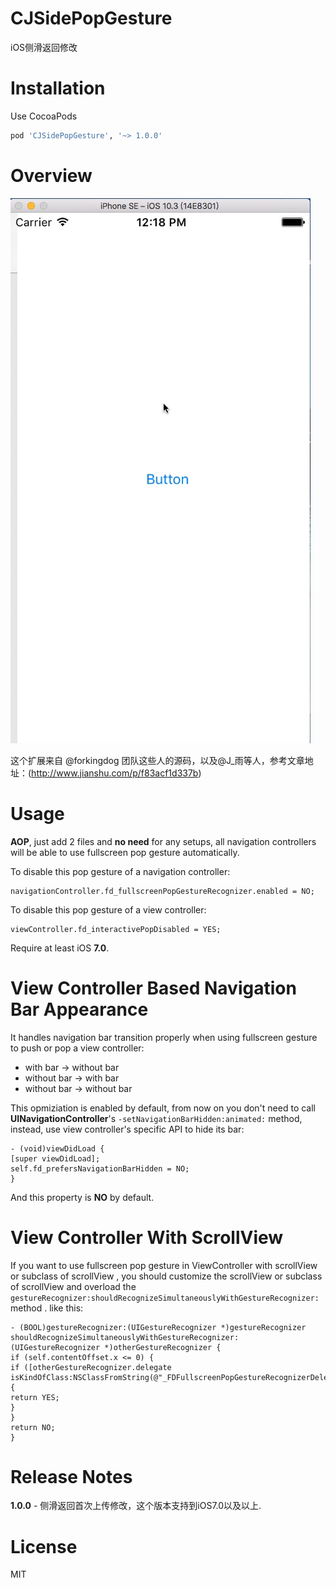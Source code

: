# CJSidePopGesture
iOS侧滑返回修改

# Installation

Use CocoaPods  

``` ruby
pod 'CJSidePopGesture', '~> 1.0.0'
```


# Overview

![snapshot](https://raw.githubusercontent.com/CJMaxWell2013/CJSidePopGesture/master/Snapshots/sideBack.gif)


这个扩展来自 @forkingdog 团队这些人的源码，以及@J_雨等人，参考文章地址：(http://www.jianshu.com/p/f83acf1d337b)

# Usage



**AOP**, just add 2 files and **no need** for any setups, all navigation controllers will be able to use fullscreen pop gesture automatically.  

To disable this pop gesture of a navigation controller:  

``` objc
navigationController.fd_fullscreenPopGestureRecognizer.enabled = NO;
```

To disable this pop gesture of a view controller:  

``` objc
viewController.fd_interactivePopDisabled = YES;
```

Require at least iOS **7.0**.

# View Controller Based Navigation Bar Appearance

It handles navigation bar transition properly when using fullscreen gesture to push or pop a view controller:  

- with bar -> without bar
- without bar -> with bar
- without bar -> without bar

This opmiziation is enabled by default, from now on you don't need to call **UINavigationController**'s `-setNavigationBarHidden:animated:` method, instead, use view controller's specific API to hide its bar:  

``` objc
- (void)viewDidLoad {
[super viewDidLoad];
self.fd_prefersNavigationBarHidden = NO;
}
```

And this property is **NO** by default.

# View Controller With ScrollView

If you want to use fullscreen pop gesture in ViewController with scrollView or subclass of scrollView , you should customize the scrollView or subclass of scrollView and overload the `gestureRecognizer:shouldRecognizeSimultaneouslyWithGestureRecognizer:` method . like this:

``` objc
- (BOOL)gestureRecognizer:(UIGestureRecognizer *)gestureRecognizer shouldRecognizeSimultaneouslyWithGestureRecognizer:(UIGestureRecognizer *)otherGestureRecognizer {
if (self.contentOffset.x <= 0) {
if ([otherGestureRecognizer.delegate isKindOfClass:NSClassFromString(@"_FDFullscreenPopGestureRecognizerDelegate")]) {
return YES;
}
}
return NO;
}
```

# Release Notes

**1.0.0** - 侧滑返回首次上传修改，这个版本支持到iOS7.0以及以上.

# License  
MIT

